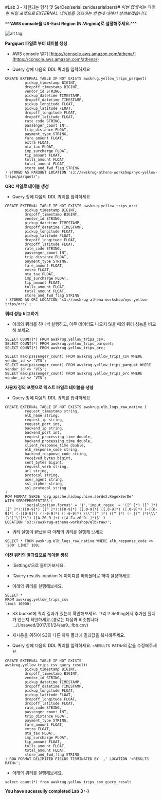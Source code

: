 #Lab 3 - 지원되는 형식 및 SerDes(serializer/deserializers)#
*이번 랩에서는 다양한 파일 포맷으로 EXTERNAL 테이블을 정의하는 방법에 대해서 살펴보겠습니다.*

**^^^AWS console을 US-East Region (N.Virginia)로 설정해주세요.^^^**

![alt tag](https://github.com/doitintl/athena-workshop/blob/master/images/region.png)

**Pargquet 파일로 부터 테이블 생성**
- AWS console 열기 [https://console.aws.amazon.com/athena/](https://console.aws.amazon.com/athena/)

- Query 창에 다음의 DDL 쿼리를 입력하세요
```
CREATE EXTERNAL TABLE IF NOT EXISTS awskrug.yellow_trips_parquet(
         pickup_timestamp BIGINT,
         dropoff_timestamp BIGINT,
         vendor_id STRING,
         pickup_datetime TIMESTAMP,
         dropoff_datetime TIMESTAMP,
         pickup_longitude FLOAT,
         pickup_latitude FLOAT,
         dropoff_longitude FLOAT,
         dropoff_latitude FLOAT,
         rate_code STRING,
         passenger_count INT,
         trip_distance FLOAT,
         payment_type STRING,
         fare_amount FLOAT,
         extra FLOAT,
         mta_tax FLOAT,
         imp_surcharge FLOAT,
         tip_amount FLOAT,
         tolls_amount FLOAT,
         total_amount FLOAT,
         store_and_fwd_flag STRING
) STORED AS PARQUET LOCATION 's3://awskrug-athena-workshop/nyc-yellow-trips/parquet/';
```

**ORC 파일로 테이블 생성**
- Query 창에 다음의 DDL 쿼리를 입력하세요

```
CREATE EXTERNAL TABLE IF NOT EXISTS awskrug.yellow_trips_orc(
         pickup_timestamp BIGINT,
         dropoff_timestamp BIGINT,
         vendor_id STRING,
         pickup_datetime TIMESTAMP,
         dropoff_datetime TIMESTAMP,
         pickup_longitude FLOAT,
         pickup_latitude FLOAT,
         dropoff_longitude FLOAT,
         dropoff_latitude FLOAT,
         rate_code STRING,
         passenger_count INT,
         trip_distance FLOAT,
         payment_type STRING,
         fare_amount FLOAT,
         extra FLOAT,
         mta_tax FLOAT,
         imp_surcharge FLOAT,
         tip_amount FLOAT,
         tolls_amount FLOAT,
         total_amount FLOAT,
         store_and_fwd_flag STRING
) STORED AS ORC LOCATION 's3://awskrug-athena-workshop/nyc-yellow-trips/orc/';
```

**쿼리 성능 비교하기**
- 아래의 쿼리를 하나씩 실행하고, 아무 데이터도 나오지 않을 때의 쿼리 성능을 비교해 보세요.

```
SELECT COUNT(*) FROM awskrug.yellow_trips_csv;
SELECT COUNT(*) FROM awskrug.yellow_trips_parquet;
SELECT COUNT(*) FROM awskrug.yellow_trips_orc;
```

```
SELECT max(passenger_count) FROM awskrug.yellow_trips_csv WHERE vendor_id <> 'VTS';
SELECT max(passenger_count) FROM awskrug.yellow_trips_parquet WHERE vendor_id <> 'VTS';
SELECT max(passenger_count) FROM awskrug.yellow_trips_orc WHERE vendor_id <> 'VTS';
```

**사용자 정의 포맷으로 텍스트 파일로 테이블을 생성**
- Query 창에 다음의 DDL 쿼리를 입력하세요

```
CREATE EXTERNAL TABLE IF NOT EXISTS awskrug.elb_logs_raw_native (
         request_timestamp string,
         elb_name string,
         request_ip string,
         request_port int,
         backend_ip string,
         backend_port int,
         request_processing_time double,
         backend_processing_time double,
         client_response_time double,
         elb_response_code string,
         backend_response_code string,
         received_bytes bigint,
         sent_bytes bigint,
         request_verb string,
         url string,
         protocol string,
         user_agent string,
         ssl_cipher string,
         ssl_protocol string 
) 
ROW FORMAT SERDE 'org.apache.hadoop.hive.serde2.RegexSerDe'
WITH SERDEPROPERTIES (
         'serialization.format' = '1','input.regex' = '([^ ]*) ([^ ]*) ([^ ]*):([0-9]*) ([^ ]*):([0-9]*) ([.0-9]*) ([.0-9]*) ([.0-9]*) (-|[0-9]*) (-|[0-9]*) ([-0-9]*) ([-0-9]*) \\\"([^ ]*) ([^ ]*) (- |[^ ]*)\\\" (\"[^\"]*\") ([A-Z0-9-]+) ([A-Za-z0-9.-]*)$' )
LOCATION 's3://awskrug-athena-workshop/elb/raw/';
```

- 쿼리 실행이 끝났을 때 아래의 쿼리를 실행해 보세요

```
SELECT * FROM awskrug.elb_logs_raw_native WHERE elb_response_code <> '200' LIMIT 100;
```

**이전 쿼리의 결과값으로 테이블 생성**
- ‘Settings’으로 들어가보세요.

- ‘Query results location’에 아이디를 하위폴더로 하여 설정하세요.
- 아래의 쿼리를 실행해보세요.

```
SELECT * 
FROM awskrug.yellow_trips_csv 
limit 10000;
```

- S3 bucket에 쿼리 결과가 있는지 확인해보세요. 그리고 Setting에서 추가한 폴더가 있는지 확인하세요.(경로는 다음과 비슷합니다 .../Unsaved/2017/01/24/aa9...fbb.csv)

- 재사용을 위하여 S3의 다른 하위 폴더에 결과값을 복사해주세요.
- Query 창에 다음의 DDL 쿼리를 입력하세요. `<RESULTS PATH>`의 값을 수정해주세요.
```
CREATE EXTERNAL TABLE IF NOT EXISTS awskrug.yellow_trips_csv_query_result(
         pickup_timestamp BIGINT,
         dropoff_timestamp BIGINT,
         vendor_id STRING,
         pickup_datetime TIMESTAMP,
         dropoff_datetime TIMESTAMP,
         pickup_longitude FLOAT,
         pickup_latitude FLOAT,
         dropoff_longitude FLOAT,
         dropoff_latitude FLOAT,
         rate_code STRING,
         passenger_count INT,
         trip_distance FLOAT,
         payment_type STRING,
         fare_amount FLOAT,
         extra FLOAT,
         mta_tax FLOAT,
         imp_surcharge FLOAT,
         tip_amount FLOAT,
         tolls_amount FLOAT,
         total_amount FLOAT,
         store_and_fwd_flag STRING
) ROW FORMAT DELIMITED FIELDS TERMINATED BY ',' LOCATION '<RESULTS PATH>';
```

- 아래의 쿼리를 실행해보세요.
```
select count(*) from awskrug.yellow_trips_csv_query_result
```

**You have sucessully completed Lab 3 :-)**
